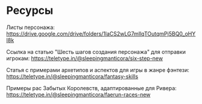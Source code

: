 # Ресурсы

Листы персонажа: https://drive.google.com/drive/folders/1laCS2wLG7mIlqTOutqmPj5BQ0_oHYI8k

Ссылка на статью "Шесть шагов создания персонажа" для отправки игрокам: https://teletype.in/@sleepingmanticora/six-step-new

Статья с примерами архетипов и аспектов для игры в жанре фэнтези: https://teletype.in/@sleepingmanticora/fantasy-skills

Примеры рас Забытых Королевств, адаптированные для Ривера: https://teletype.in/@sleepingmanticora/faerun-races-new